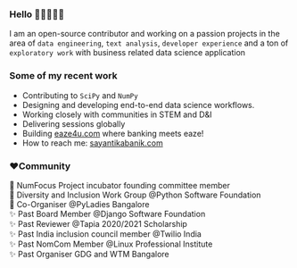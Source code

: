 ### Hello 👋🏽👩🏽‍💻
I am an open-source contributor and working on a passion projects in the area of `data engineering`, `text analysis`, `developer experience` and a ton of `exploratory work` with business related data science application

### Some of my recent work
- Contributing to `SciPy` and `NumPy`
- Designing and developing end-to-end data science workflows.
- Working closely with communities in STEM and D&I 
- Delivering sessions globally
- Building [eaze4u.com](https://www.eaze4u.com) where banking meets eaze!
- How to reach me: [sayantikabanik.com](https://www.sayantikabanik.com)

### ❤️Community 

🌟 NumFocus Project incubator founding committee member\
🌟 Diversity and Inclusion Work Group @Python Software Foundation\
🌟 Co-Organiser @PyLadies Bangalore\
✨ Past Board Member @Django Software Foundation\
✨ Past Reviewer @Tapia 2020/2021 Scholarship\
✨ Past India inclusion council member @Twilio India\
✨ Past NomCom Member @Linux Professional Institute\
✨ Past Organiser GDG and WTM Bangalore

